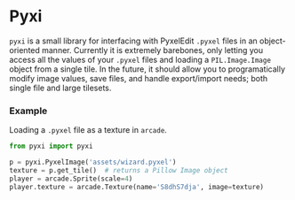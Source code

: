 # Pyxi

`pyxi` is a small library for interfacing with PyxelEdit `.pyxel` files in an object-oriented manner.
Currently it is extremely barebones, only letting you access all the values of your `.pyxel` files and loading a 
`PIL.Image.Image` object from a single tile. In the future, it should allow you to programatically modify image
values, save files, and handle export/import needs; both single file and large tilesets.

### Example
Loading a `.pyxel` file as a texture in `arcade`.
```python
from pyxi import pyxi

p = pyxi.PyxelImage('assets/wizard.pyxel')
texture = p.get_tile()  # returns a Pillow Image object
player = arcade.Sprite(scale=4)
player.texture = arcade.Texture(name='S8dhS7dja', image=texture)
```
